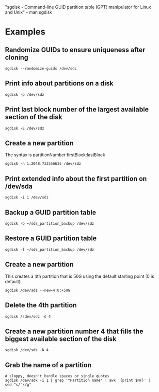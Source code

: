 "sgdisk - Command-line GUID partition table (GPT) manipulator for Linux and Unix" - man sgdisk

# Examples
## Randomize GUIDs to ensure uniqueness after cloning

```
sgdisk --randomize-guids /dev/sdz
```

## Print info about partitions on a disk

```
sgdisk -p /dev/sdz
```

## Print last block number of the largest available section of the disk

```
sgdisk -E /dev/sdz
```

## Create a new partition
The syntax is partitionNumber:firstBlock:lastBlock

```
sgdisk -n 1:2048:732566636 /dev/sdz
```

## Print extended info about the first partition on /dev/sda

```
sgdisk -i 1 /dev/sdz
```

## Backup a GUID partition table

```
sgdisk -b ~/sdz_partition_backup /dev/sdz
```

## Restore a GUID partition table

```
sgdisk -l ~/sdz_partition_backup /dev/sdz
```

## Create a new partition
This creates a 4th partition that is 50G using the default starting point (0 is default)

```
sgdisk /dev/sdz --new=4:0:+50G
```

## Delete the 4th partition

```
sgdisk /sdev/sdz -d 4
```

## Create a new partition number 4 that fills the biggest available section of the disk

```
sgdisk /dev/sdz -N 4
```

## Grab the name of a partition

```
# sloppy, doesn't handle spaces or single quotes
sgdisk /dev/sdk -i 1 | grep '^Partition name' | awk '{print $NF}' | sed "s/'//g"
```
